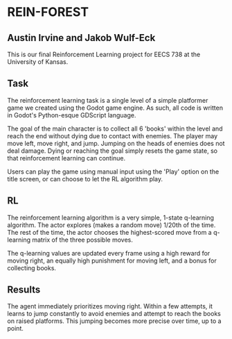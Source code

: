 # REIN-FOREST
## Austin Irvine and Jakob Wulf-Eck

This is our final Reinforcement Learning project for EECS 738 at the University of Kansas.

## Task

The reinforcement learning task is a single level of a simple platformer game we created using the Godot game engine.
As such, all code is written in Godot's Python-esque GDScript language.

The goal of the main character is to collect all 6 'books' within the level and reach the end without dying due to contact with enemies.
The player may move left, move right, and jump. Jumping on the heads of enemies does not deal damage.
Dying or reaching the goal simply resets the game state, so that reinforcement learning can continue.

Users can play the game using manual input using the 'Play' option on the title screen, or can choose to let the RL algorithm play.

## RL

The reinforcement learning algorithm is a very simple, 1-state q-learning algorithm. The actor explores (makes a random move) 1/20th of the time.
The rest of the time, the actor chooses the highest-scored move from a q-learning matrix of the three possible moves. 

The q-learning values are updated every frame using a high reward for moving right, an equally high punishment for moving left, and a bonus for collecting books.

## Results

The agent immediately prioritizes moving right. Within a few attempts, it learns to jump constantly to avoid enemies and attempt to reach the books on raised platforms.
This jumping becomes more precise over time, up to a point.
